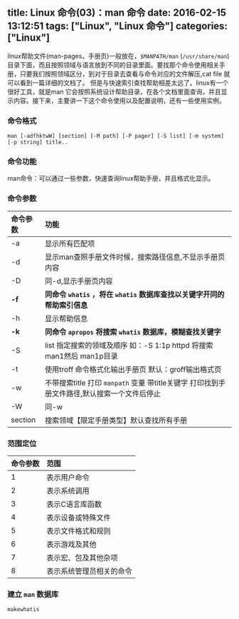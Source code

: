 title: Linux 命令(03)：man 命令
date: 2016-02-15 13:12:51
tags: ["Linux", "Linux 命令"]
categories: ["Linux"]
---
linux帮助文件(man-pages，手册页)一般放在，`$MANPATH/man` (`/usr/share/man`) 目录下面，而且按照领域与语言放到不同的目录里面。要找那个命令使用相关手册，只要我们按照领域区分，到对于目录去查看与命令对应的文件解压,cat file 就可以看到一篇详细的文档了。 但是与快速索引查找帮助相差太远了。linux有一个很好工具，就是man 它会按照系统设计帮助目录，在各个文档里面查询，并且显示内容。接下来，主要讲一下这个命令使用以及配置说明，还有一些使用实例。
<!-- more -->

### 命令格式

```
man [-adfhktwW] [section] [-M path] [-P pager] [-S list] [-m system] [-p string] title..
```

### 命令功能

man命令：可以通过一些参数，快速查询linux帮助手册，并且格式化显示。

### 命令参数

|命令参数|功能|
|:--|:--|
|-a|显示所有匹配项|
|-d|显示man查照手册文件时候，搜索路径信息,不显示手册页内容|
|-D|同-d,显示手册页内容|
|**-f**|**同命令 `whatis` ，将在 `whatis` 数据库查找以关键字开同的帮助索引信息**|
|-h|显示帮助信息|
|**-k**|**同命令 `apropos` 将搜索 `whatis` 数据库，模糊查找关键字**|
|-S|list	指定搜索的领域及顺序 如：-S 1:1p httpd 将搜索man1然后 man1p目录|
|-t|使用troff 命令格式化输出手册页 默认：groff输出格式页|
|-w|不带搜索title 打印 `manpath` 变量 带title关键字 打印找到手册文件路径,默认搜索一个文件后停止|
|-W|同-w|
|section|搜索领域【限定手册类型】默认查找所有手册|

### 范围定位

|命令参数|范围|
|:--|:--|
|1|表示用户命令|
|2|表示系统调用|
|3|表示C语言库函数|
|4|表示设备或特殊文件|
|5|表示文件格式和规则|
|6|表示游戏及其他|
|7|表示宏、包及其他杂项|
|8|表示系统管理员相关的命令|

### 建立 `man` 数据库

```
makewhatis
```
